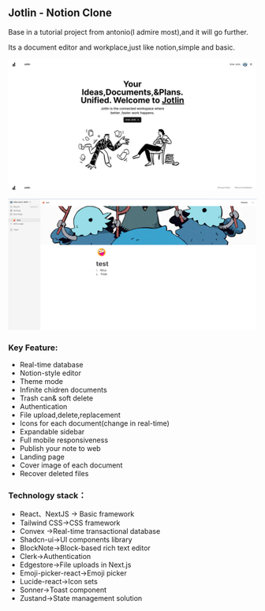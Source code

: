 ## Jotlin - Notion Clone

Base in a tutorial project from antonio(I admire most),and it will go further.

Its a document editor and workplace,just like notion,simple and basic.

![image-20231125092052619](https://raw.githubusercontent.com/mlhiter/typora-images/master/202311250920768.png)

![image-20231125092157295](https://raw.githubusercontent.com/mlhiter/typora-images/master/202311250921576.png)

### Key Feature:

- Real-time database
- Notion-style editor
- Theme mode
- Infinite chidren documents
- Trash can& soft delete
- Authentication
- File upload,delete,replacement
- Icons for each document(change in real-time)
- Expandable sidebar
- Full mobile responsiveness
- Publish your note to web
- Landing page
- Cover image of each document
- Recover deleted files

### Technology stack：

- React、NextJS -> Basic framework
- Tailwind CSS->CSS framework
- Convex ->Real-time transactional database
- Shadcn-ui->UI components library
- BlockNote->Block-based rich text editor
- Clerk->Authentication
- Edgestore->File uploads in Next.js
- Emoji-picker-react->Emoji picker
- Lucide-react->Icon sets
- Sonner->Toast component
- Zustand->State management solution
